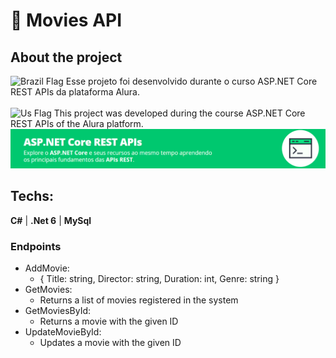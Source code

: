 # :popcorn: Movies API

## About the project
<span> 
  <img src="https://github.com/csmoore/country-flag-icons/blob/master/country-flags-4x3-png/br.png?raw=true" alt="Brazil Flag" width="16"/> 
  Esse projeto foi desenvolvido durante o curso ASP.NET Core REST APIs da plataforma Alura.
</span>
<br>
<br>
<span>
  <img src="https://github.com/csmoore/country-flag-icons/blob/master/country-flags-4x3-png/us.png?raw=true" alt="Us Flag" width="16"/>
  This project was developed during the course ASP.NET Core REST APIs of the Alura platform.
</span>

<br>
<img src="https://github.com/AndryelBlanco/FilmesApi/blob/master/Captura%20de%20tela%202022-10-03%20163840.png?raw=true" />

## Techs:

**C#** | **.Net 6** |  **MySql**

### Endpoints 
  * AddMovie:
    * { Title: string, Director: string, Duration: int, Genre: string }
  * GetMovies:
    * Returns a list of movies registered in the system
  * GetMoviesById: 
    * Returns a movie with the given ID
  * UpdateMovieById:
    * Updates a movie with the given ID
